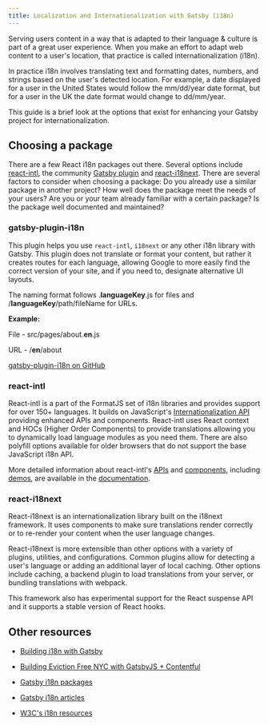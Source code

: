 ```yaml
---
title: Localization and Internationalization with Gatsby (i18n)
---
```


Serving users content in a way that is adapted to their language & culture is part of a great user experience. When you make an effort to adapt web content to a user's location, that practice is called internationalization (i18n).

In practice i18n involves translating text and formatting dates, numbers, and strings based on the user's detected location. For example, a date displayed for a user in the United States would follow the mm/dd/year date format, but for a user in the UK the date format would change to dd/mm/year.

This guide is a brief look at the options that exist for enhancing your Gatsby project for internationalization.

## Choosing a package

There are a few React i18n packages out there. Several options include [react-intl](https://github.com/yahoo/react-intl), the community [Gatsby plugin](https://www.npmjs.com/package/gatsby-plugin-i18n) and [react-i18next](https://github.com/i18next/react-i18next/). There are several factors to consider when choosing a package: Do you already use a similar package in another project? How well does the package meet the needs of your users? Are you or your team already familiar with a certain package? Is the package well documented and maintained?

### gatsby-plugin-i18n

This plugin helps you use `react-intl`, `i18next` or any other i18n library with Gatsby. This plugin does not translate or format your content, but rather it creates routes for each language, allowing Google to more easily find the correct version of your site, and if you need to, designate alternative UI layouts.

The naming format follows .**languageKey**.js for files and /**languageKey**/path/fileName for URLs.

**Example:**

File - src/pages/about.**en**.js

URL - /**en**/about

[gatsby-plugin-i18n on GitHub](https://github.com/angeloocana/gatsby-plugin-i18n)

### react-intl

React-intl is a part of the FormatJS set of i18n libraries and provides support for over 150+ languages. It builds on JavaScript's [Internationalization API](https://developer.mozilla.org/en-US/docs/Web/JavaScript/Reference/Global_Objects/Intl) providing enhanced APIs and components. React-intl uses React context and HOCs (Higher Order Components) to provide translations allowing you to dynamically load language modules as you need them. There are also polyfill options available for older browsers that do not support the base JavaScript i18n API.

More detailed information about react-intl's [APIs](https://github.com/formatjs/formatjs/blob/main/website/docs/react-intl/api.md) and [components](https://github.com/formatjs/formatjs/blob/main/website/docs/react-intl/components.md), including [demos](https://github.com/formatjs/formatjs/tree/main/packages/react-intl/examples), are available in the [documentation](https://github.com/formatjs/formatjs/tree/main/website/docs/react-intl).

### react-i18next

React-i18next is an internationalization library built on the i18next framework. It uses components to make sure translations render correctly or to re-render your content when the user language changes.

React-i18next is more extensible than other options with a variety of plugins, utilities, and configurations. Common plugins allow for detecting a user's language or adding an additional layer of local caching. Other options include caching, a backend plugin to load translations from your server, or bundling translations with webpack.

This framework also has experimental support for the React suspense API and it supports a stable version of React hooks.

## Other resources

- [Building i18n with Gatsby](https://www.gatsbyjs.com/blog/2017-10-17-building-i18n-with-gatsby/)

- [Building Eviction Free NYC with GatsbyJS + Contentful](https://www.gatsbyjs.com/blog/2018-04-27-building-eviction-free-nyc-with-gatsbyjs-and-contentful/)

- [Gatsby i18n packages](https://www.gatsbyjs.com/plugins/gatsby-plugin-i18n/?=i18)

- [Gatsby i18n articles](https://www.gatsbyjs.com/blog/tags/localization/)

- [W3C's i18n resources](https://w3c.github.io/i18n-drafts/getting-started/contentdev.en#reference)
